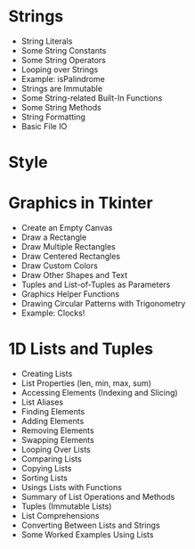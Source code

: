 # Strings
 - String Literals
 - Some String Constants
 - Some String Operators
 - Looping over Strings
 - Example: isPalindrome
 - Strings are Immutable
 - Some String-related Built-In Functions
 - Some String Methods
 - String Formatting
 - Basic File IO

# Style

# Graphics in Tkinter
 - Create an Empty Canvas
 - Draw a Rectangle
 - Draw Multiple Rectangles
 - Draw Centered Rectangles
 - Draw Custom Colors
 - Draw Other Shapes and Text
 - Tuples and List-of-Tuples as Parameters
 - Graphics Helper Functions
 - Drawing Circular Patterns with Trigonometry
 - Example: Clocks!

# 1D Lists and Tuples
 - Creating Lists
 - List Properties (len, min, max, sum)
 - Accessing Elements (Indexing and Slicing)
 - List Aliases
 - Finding Elements
 - Adding Elements
 - Removing Elements
 - Swapping Elements
 - Looping Over Lists
 - Comparing Lists
 - Copying Lists
 - Sorting Lists
 - Usings Lists with Functions
 - Summary of List Operations and Methods
 - Tuples (Immutable Lists)
 - List Comprehensions
 - Converting Between Lists and Strings
 - Some Worked Examples Using Lists
